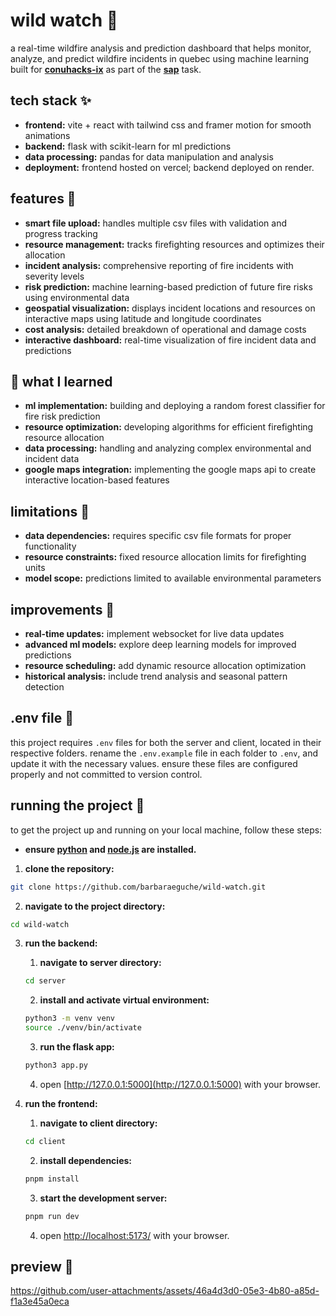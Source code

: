 # wild watch 🚒
a real-time wildfire analysis and prediction dashboard that helps monitor, analyze, and predict wildfire incidents in 
quebec using machine learning built for [**conuhacks-ix**](https://drive.google.com/file/d/1THw9CLQd4ynGZGwxXhtVPb1ZpVTQxTZ8/view) as part of the [**sap**](https://www.sap.com/canada/index.html) task.  

## tech stack ✨
- **frontend:** vite + react with tailwind css and framer motion for smooth animations
- **backend:** flask with scikit-learn for ml predictions
- **data processing:** pandas for data manipulation and analysis
- **deployment:** frontend hosted on vercel; backend deployed on render.

## features 👾
- **smart file upload:** handles multiple csv files with validation and progress tracking
- **resource management:** tracks firefighting resources and optimizes their allocation
- **incident analysis:** comprehensive reporting of fire incidents with severity levels
- **risk prediction:** machine learning-based prediction of future fire risks using environmental data
- **geospatial visualization:** displays incident locations and resources on interactive maps using latitude and longitude coordinates
- **cost analysis:** detailed breakdown of operational and damage costs
- **interactive dashboard:** real-time visualization of fire incident data and predictions

## 💭 what I learned
- **ml implementation:** building and deploying a random forest classifier for fire risk prediction
- **resource optimization:** developing algorithms for efficient firefighting resource allocation
- **data processing:** handling and analyzing complex environmental and incident data
- **google maps integration:** implementing the google maps api to create interactive location-based features

## limitations 🚨
- **data dependencies:** requires specific csv file formats for proper functionality
- **resource constraints:** fixed resource allocation limits for firefighting units
- **model scope:** predictions limited to available environmental parameters

## improvements 🌱
- **real-time updates:** implement websocket for live data updates
- **advanced ml models:** explore deep learning models for improved predictions
- **resource scheduling:** add dynamic resource allocation optimization
- **historical analysis:** include trend analysis and seasonal pattern detection

## .env file 📄
this project requires `.env` files for both the server and client, located in their respective folders. rename the 
`.env.example` file in each folder to `.env`, and update it with the necessary values. ensure these files are configured
properly and not committed to version control.

## running the project 🏁
to get the project up and running on your local machine, follow these steps:

- **ensure [python](https://www.python.org/downloads/) and [node.js](https://nodejs.org/en) are installed.**
1. **clone the repository:**
```bash
git clone https://github.com/barbaraeguche/wild-watch.git
```

2. **navigate to the project directory:**
```bash
cd wild-watch
```

3. **run the backend:**
    1. **navigate to server directory:**
   ```bash
   cd server
   ```
    2. **install and activate virtual environment:**
   ```bash
   python3 -m venv venv
   source ./venv/bin/activate
   ```
    3. **run the flask app:**
   ```bash
   python3 app.py
   ```
    4. open [http://127.0.0.1:5000](http://127.0.0.1:5000) with your browser.

4. **run the frontend:**
    1. **navigate to client directory:**
   ```bash
   cd client
   ```
    2. **install dependencies:**
   ```bash
   pnpm install
   ```
    3. **start the development server:**
   ```bash
   pnpm run dev
   ```
    4. open [http://localhost:5173/](http://localhost:5173/) with your browser.

## preview 📸
https://github.com/user-attachments/assets/46a4d3d0-05e3-4b80-a85d-f1a3e45a0eca
